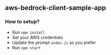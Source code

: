 ## aws-bedrock-client-sample-app

### How to setup?
- Run `npm install`
- Set your AWS credentials
- Update the prompt `index.js` as you prefer
- Run `npm start` 